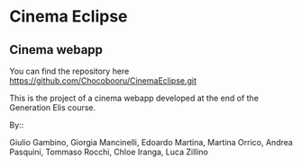 # Cinema Eclipse
## Cinema webapp

You can find the repository here
https://github.com/Chocobooru/CinemaEclipse.git

This is the project of a cinema webapp developed at the end of the Generation Elis course.

By::

Giulio Gambino,
Giorgia Mancinelli,
Edoardo Martina,
Martina Orrico,
Andrea Pasquini,
Tommaso Rocchi,
Chloe Iranga,
Luca Zillino
